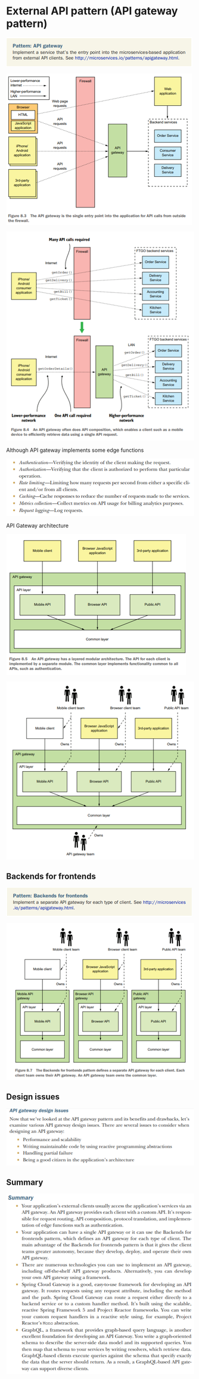 # External API pattern (API gateway pattern)

![img_164.png](img_164.png)

![img_165.png](img_165.png)

![img_166.png](img_166.png)

Although API gateway implements some edge functions

![img_167.png](img_167.png)

API Gateway architecture

![img_168.png](img_168.png)

![img_169.png](img_169.png)

## Backends for frontends

![img_170.png](img_170.png)

![img_171.png](img_171.png)

## Design issues

![img_172.png](img_172.png)

## Summary 

![img_173.png](img_173.png)

